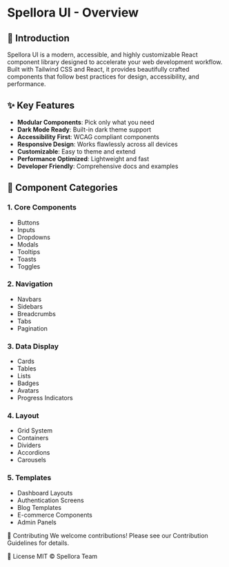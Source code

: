 # Spellora UI - Overview

## 🚀 Introduction

Spellora UI is a modern, accessible, and highly customizable React component library designed to accelerate your web development workflow. Built with Tailwind CSS and React, it provides beautifully crafted components that follow best practices for design, accessibility, and performance.

## ✨ Key Features

- **Modular Components**: Pick only what you need
- **Dark Mode Ready**: Built-in dark theme support
- **Accessibility First**: WCAG compliant components
- **Responsive Design**: Works flawlessly across all devices
- **Customizable**: Easy to theme and extend
- **Performance Optimized**: Lightweight and fast
- **Developer Friendly**: Comprehensive docs and examples


## 🧩 Component Categories

### 1. **Core Components**
   - Buttons
   - Inputs
   - Dropdowns
   - Modals
   - Tooltips
   - Toasts
   - Toggles

### 2. **Navigation**
   - Navbars
   - Sidebars
   - Breadcrumbs
   - Tabs
   - Pagination

### 3. **Data Display**
   - Cards
   - Tables
   - Lists
   - Badges
   - Avatars
   - Progress Indicators

### 4. **Layout**
   - Grid System
   - Containers
   - Dividers
   - Accordions
   - Carousels

### 5. **Templates**
   - Dashboard Layouts
   - Authentication Screens
   - Blog Templates
   - E-commerce Components
   - Admin Panels

🤝 Contributing
We welcome contributions! Please see our Contribution Guidelines for details.

📄 License
MIT © Spellora Team